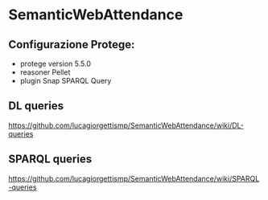 # SemanticWebAttendance

## Configurazione Protege:
- protege version 5.5.0
- reasoner Pellet
- plugin Snap SPARQL Query

## DL queries
https://github.com/lucagiorgettismp/SemanticWebAttendance/wiki/DL-queries
## SPARQL queries
https://github.com/lucagiorgettismp/SemanticWebAttendance/wiki/SPARQL-queries
